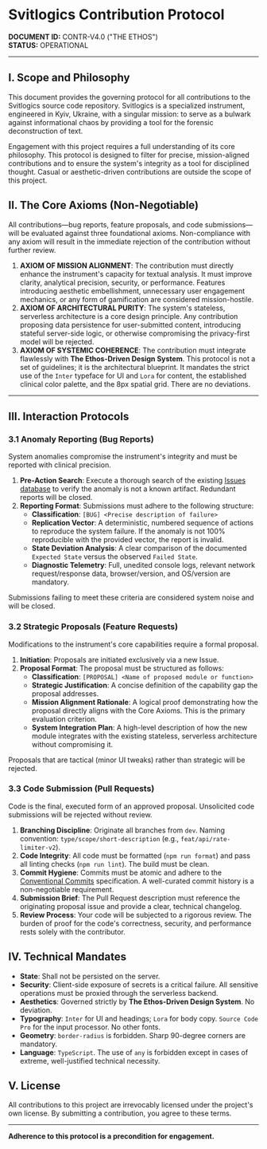 # Svitlogics Contribution Protocol

**DOCUMENT ID:** CONTR-V4.0 ("THE ETHOS")  
**STATUS:** OPERATIONAL

---

## I. Scope and Philosophy

This document provides the governing protocol for all contributions to the Svitlogics source code repository. Svitlogics is a specialized instrument, engineered in Kyiv, Ukraine, with a singular mission: to serve as a bulwark against informational chaos by providing a tool for the forensic deconstruction of text.

Engagement with this project requires a full understanding of its core philosophy. This protocol is designed to filter for precise, mission-aligned contributions and to ensure the system's integrity as a tool for disciplined thought. Casual or aesthetic-driven contributions are outside the scope of this project.

## II. The Core Axioms (Non-Negotiable)

All contributions—bug reports, feature proposals, and code submissions—will be evaluated against three foundational axioms. Non-compliance with any axiom will result in the immediate rejection of the contribution without further review.

1.  **AXIOM OF MISSION ALIGNMENT**: The contribution must directly enhance the instrument's capacity for textual analysis. It must improve clarity, analytical precision, security, or performance. Features introducing aesthetic embellishment, unnecessary user engagement mechanics, or any form of gamification are considered mission-hostile.
2.  **AXIOM OF ARCHITECTURAL PURITY**: The system's stateless, serverless architecture is a core design principle. Any contribution proposing data persistence for user-submitted content, introducing stateful server-side logic, or otherwise compromising the privacy-first model will be rejected.
3.  **AXIOM OF SYSTEMIC COHERENCE**: The contribution must integrate flawlessly with **The Ethos-Driven Design System**. This protocol is not a set of guidelines; it is the architectural blueprint. It mandates the strict use of the `Inter` typeface for UI and `Lora` for content, the established clinical color palette, and the 8px spatial grid. There are no deviations.

---

## III. Interaction Protocols

### 3.1 Anomaly Reporting (Bug Reports)

System anomalies compromise the instrument's integrity and must be reported with clinical precision.

1.  **Pre-Action Search**: Execute a thorough search of the existing [Issues database](https://github.com/koztechie/svitlogics/issues) to verify the anomaly is not a known artifact. Redundant reports will be closed.
2.  **Reporting Format**: Submissions must adhere to the following structure:
    - **Classification**: `[BUG] <Precise description of failure>`
    - **Replication Vector**: A deterministic, numbered sequence of actions to reproduce the system failure. If the anomaly is not 100% reproducible with the provided vector, the report is invalid.
    - **State Deviation Analysis**: A clear comparison of the documented `Expected State` versus the observed `Failed State`.
    - **Diagnostic Telemetry**: Full, unedited console logs, relevant network request/response data, browser/version, and OS/version are mandatory.

Submissions failing to meet these criteria are considered system noise and will be closed.

### 3.2 Strategic Proposals (Feature Requests)

Modifications to the instrument's core capabilities require a formal proposal.

1.  **Initiation**: Proposals are initiated exclusively via a new Issue.
2.  **Proposal Format**: The proposal must be structured as follows:
    - **Classification**: `[PROPOSAL] <Name of proposed module or function>`
    - **Strategic Justification**: A concise definition of the capability gap the proposal addresses.
    - **Mission Alignment Rationale**: A logical proof demonstrating how the proposal directly aligns with the Core Axioms. This is the primary evaluation criterion.
    - **System Integration Plan**: A high-level description of how the new module integrates with the existing stateless, serverless architecture without compromising it.

Proposals that are tactical (minor UI tweaks) rather than strategic will be rejected.

### 3.3 Code Submission (Pull Requests)

Code is the final, executed form of an approved proposal. Unsolicited code submissions will be rejected without review.

1.  **Branching Discipline**: Originate all branches from `dev`. Naming convention: `type/scope/short-description` (e.g., `feat/api/rate-limiter-v2`).
2.  **Code Integrity**: All code must be formatted (`npm run format`) and pass all linting checks (`npm run lint`). The build must be clean.
3.  **Commit Hygiene**: Commits must be atomic and adhere to the [Conventional Commits](https://www.conventionalcommits.org/) specification. A well-curated commit history is a non-negotiable requirement.
4.  **Submission Brief**: The Pull Request description must reference the originating proposal issue and provide a clear, technical changelog.
5.  **Review Process**: Your code will be subjected to a rigorous review. The burden of proof for the code's correctness, security, and performance rests solely with the contributor.

## IV. Technical Mandates

- **State**: Shall not be persisted on the server.
- **Security**: Client-side exposure of secrets is a critical failure. All sensitive operations must be proxied through the serverless backend.
- **Aesthetics**: Governed strictly by **The Ethos-Driven Design System**. No deviation.
- **Typography**: `Inter` for UI and headings; `Lora` for body copy. `Source Code Pro` for the input processor. No other fonts.
- **Geometry**: `border-radius` is forbidden. Sharp 90-degree corners are mandatory.
- **Language**: `TypeScript`. The use of `any` is forbidden except in cases of extreme, well-justified technical necessity.

## V. License

All contributions to this project are irrevocably licensed under the project's own license. By submitting a contribution, you agree to these terms.

---

**Adherence to this protocol is a precondition for engagement.**
